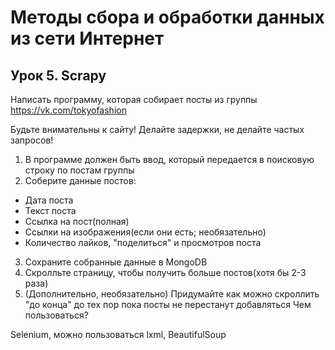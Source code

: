 # Методы сбора и обработки данных из сети Интернет
## Урок 5. Scrapy
Написать программу, которая собирает посты из группы https://vk.com/tokyofashion

Будьте внимательны к сайту!
Делайте задержки, не делайте частых запросов!

1) В программе должен быть ввод, который передается в поисковую строку по постам группы
2) Соберите данные постов:
- Дата поста
- Текст поста
- Ссылка на пост(полная)
- Ссылки на изображения(если они есть; необязательно)
- Количество лайков, "поделиться" и просмотров поста
3) Сохраните собранные данные в MongoDB
4) Скролльте страницу, чтобы получить больше постов(хотя бы 2-3 раза)
5) (Дополнительно, необязательно) Придумайте как можно скроллить "до конца" до тех пор пока посты не перестанут добавляться
Чем пользоваться?

Selenium, можно пользоваться lxml, BeautifulSoup
